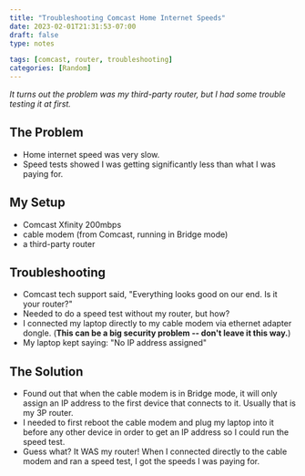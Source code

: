 ```yaml
---
title: "Troubleshooting Comcast Home Internet Speeds"
date: 2023-02-01T21:31:53-07:00
draft: false
type: notes

tags: [comcast, router, troubleshooting]
categories: [Random]
---
```


_It turns out the problem was my third-party router, but I had some trouble
testing it at first._

<!--more-->

## The Problem

- Home internet speed was very slow.
- Speed tests showed I was getting significantly less than what I was paying
  for.


## My Setup

- Comcast Xfinity 200mbps
- cable modem (from Comcast, running in Bridge mode)
- a third-party router


## Troubleshooting

- Comcast tech support said, "Everything looks good on our end. Is it your
  router?"
- Needed to do a speed test without my router, but how?
- I connected my laptop directly to my cable modem via ethernet adapter dongle.
  (**This can be a big security problem -- don't leave it this way.**)
- My laptop kept saying: "No IP address assigned"


## The Solution

- Found out that when the cable modem is in Bridge mode, it will only assign an
  IP address to the first device that connects to it.  Usually that is my 3P
  router.
- I needed to first reboot the cable modem and plug my laptop into it before
  any other device in order to get an IP address so I could run the speed test.
- Guess what?  It WAS my router!  When I connected directly to the cable modem
  and ran a speed test, I got the speeds I was paying for.


